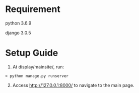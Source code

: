 # Requirement
python 3.6.9

django 3.0.5

# Setup Guide

1. At display/mainsite/, run:
```
> python manage.py runserver
```

2. Access http://127.0.0.1:8000/ to navigate to the main page.
